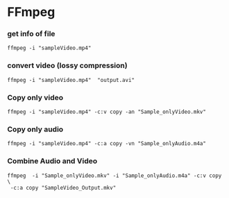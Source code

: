 # FFmpeg



### get info of file

```
ffmpeg -i "sampleVideo.mp4"
```



### convert video (lossy compression)

```
ffmpeg -i "sampleVideo.mp4"  "output.avi"
```



### Copy only video

```
ffmpeg -i "sampleVideo.mp4" -c:v copy -an "Sample_onlyVideo.mkv"
```



### Copy only audio

```
ffmpeg -i "sampleVideo.mp4" -c:a copy -vn "Sample_onlyAudio.m4a"
```



### Combine Audio and Video

```
ffmpeg  -i "Sample_onlyVideo.mkv" -i "Sample_onlyAudio.m4a" -c:v copy \
 -c:a copy "SampleVideo_Output.mkv"
```








